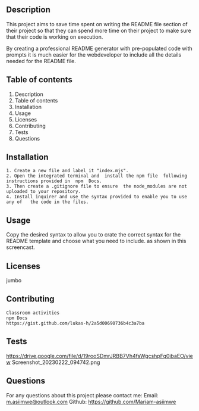 ## Description 
  This project aims to save time spent on writing the README file section of their project so that they can spend more time on their project to make sure that their code is working on execution.  
  
  By creating a professional README generator with pre-populated code with prompts it is much easier for the webdeveloper to include all the details needed for the README file.  

  ## Table of contents
  1. Description 
  2. Table of contents 
  3. Installation 
  4. Usage 
  5. Licenses 
  6. Contributing 
  7. Tests 
  8. Questions

  ## Installation
    1. Create a new file and label it "index.mjs". 
    2. Open the integrated terminal and  install the npm file  following instructions provided in  npm  Docs.   
    3. Then create a .gitignore file to ensure  the node_modules are not uploaded to your repository.  
    4. Install inquirer and use the syntax provided to enable you to use any of   the code in the files. 

  ## Usage

  Copy the desired syntax to allow you to crate the correct syntax for the README template and choose what you need to include. as shown in this screencast. 

  ## Licenses

  jumbo

  ## Contributing

    Classroom activities
    npm Docs
    https://gist.github.com/lukas-h/2a5d00690736b4c3a7ba

  ## Tests

https://drive.google.com/file/d/19rooSDmrJRBB7Vh4fsWgcshpFq0jbaEO/view
Screenshot_20230222_094742.png

  

  ## Questions

For any questions about this project please contact me:
Email: m.asiimwe@outlook.com
Github: https://github.com/Mariam-asiimwe 
  
  

